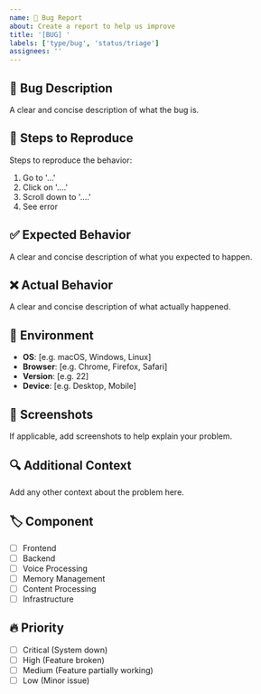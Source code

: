 ```yaml
---
name: 🐛 Bug Report
about: Create a report to help us improve
title: '[BUG] '
labels: ['type/bug', 'status/triage']
assignees: ''
---
```


## 🐛 Bug Description
A clear and concise description of what the bug is.

## 🔄 Steps to Reproduce
Steps to reproduce the behavior:
1. Go to '...'
2. Click on '....'
3. Scroll down to '....'
4. See error

## ✅ Expected Behavior
A clear and concise description of what you expected to happen.

## ❌ Actual Behavior
A clear and concise description of what actually happened.

## 📱 Environment
- **OS**: [e.g. macOS, Windows, Linux]
- **Browser**: [e.g. Chrome, Firefox, Safari]
- **Version**: [e.g. 22]
- **Device**: [e.g. Desktop, Mobile]

## 📸 Screenshots
If applicable, add screenshots to help explain your problem.

## 🔍 Additional Context
Add any other context about the problem here.

## 🏷️ Component
- [ ] Frontend
- [ ] Backend
- [ ] Voice Processing
- [ ] Memory Management
- [ ] Content Processing
- [ ] Infrastructure

## 🔥 Priority
- [ ] Critical (System down)
- [ ] High (Feature broken)
- [ ] Medium (Feature partially working)
- [ ] Low (Minor issue) 